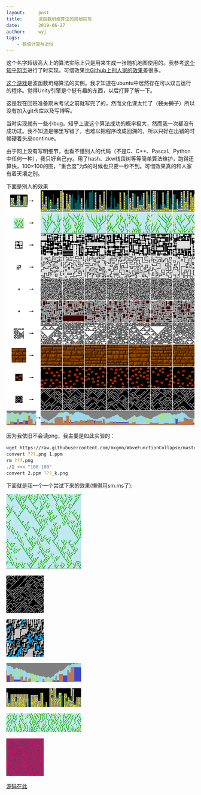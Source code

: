 ```yaml
---
layout:		post
title:		波函数坍缩算法的简陋实现
date:		2019-06-27
author:		wyj
tags:
    - 数值计算与近似
---
```


这个名字超级高大上的算法实际上只是用来生成一张随机地图使用的。我参考[这个知乎网页](https://zhuanlan.zhihu.com/p/28105374)进行了时实现。可惜效果比[Github上别人家的效果](https://github.com/mxgmn/WaveFunctionCollapse)差很多。

[这个游戏](https://marian42.itch.io/wfc)是波函数坍缩算法的实例。我才知道在ubuntu中居然存在可以双击运行的程序。觉得Unity引擎是个挺有趣的东西，以后打算了解一下。

这是我在回班准备期末考试之前就写完了的，然而文化课太忙了（~~我太懒了~~）所以没有加入git仓库以及写博客。

当时实现就有一些小bug。知乎上说这个算法成功的概率极大，然而我一次都没有成功过。我不知道是哪里写错了，也难以把程序改成回溯的，所以只好在出错的时候硬着头皮continue。

由于网上没有写明细节，也看不懂别人的代码（不是C、C++、Pascal、Python中任何一种），我只好自己yy。用了hash、zkw线段树等等简单算法维护，跑得还算快，100×100的图，“重合度”为5的时候也只要一秒不到。可惜效果真的和人家有着天壤之别。

下面是别人的效果
![别人的效果](https://raw.githubusercontent.com/mxgmn/Blog/master/resources/wfc.png)

因为我依旧不会读png，我主要是如此实验的：
```bash
wget https://raw.githubusercontent.com/mxgmn/WaveFunctionCollapse/master/samples/???.png
convert ???.png 1.ppm
rm ???.png
./1 <<< "100 100"
convert 2.ppm ???_k.png
```


下面就是我一个一个尝试下来的效果(懒得用sm.ms了):

![](https://github.com/2o181o28/MyProg/blob/master/GUI/graph/wfc/Flower_5.png?raw=true)

![](https://github.com/2o181o28/MyProg/blob/master/GUI/graph/wfc/Mountains_3.png?raw=true)

![](https://github.com/2o181o28/MyProg/blob/master/GUI/graph/wfc/Lake_3.png?raw=true)

![](https://github.com/2o181o28/MyProg/blob/master/GUI/graph/wfc/Platformer_5.png?raw=true)

![](https://github.com/2o181o28/MyProg/blob/master/GUI/graph/wfc/Skyline_5.png?raw=true)

![](https://github.com/2o181o28/MyProg/blob/master/GUI/graph/wfc/More_Flower_3.png?raw=true)

![](https://github.com/2o181o28/MyProg/blob/master/GUI/graph/wfc/Spirals_4.png?raw=true)

[源码在此](https://github.com/2o181o28/MyProg/tree/master/GUI/graph/wfc)
